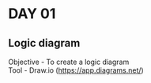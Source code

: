 # DAY 01 
## Logic diagram
Objective - To create a logic diagram <br>
Tool - Draw.io (https://app.diagrams.net/)

